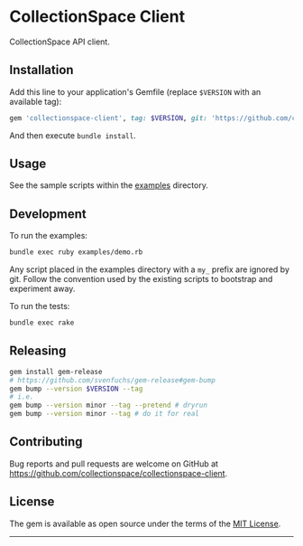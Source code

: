 # CollectionSpace Client

CollectionSpace API client.

## Installation

Add this line to your application's Gemfile (replace `$VERSION` with an available tag):

```ruby
gem 'collectionspace-client', tag: $VERSION, git: 'https://github.com/collectionspace/collectionspace-client.git'
```

And then execute `bundle install`.

## Usage

See the sample scripts within the [examples](examples/) directory.

## Development

To run the examples:

```bash
bundle exec ruby examples/demo.rb
```

Any script placed in the examples directory with a `my_` prefix are ignored by git. Follow the convention used by the existing scripts to bootstrap and experiment away.

To run the tests:

```bash
bundle exec rake
```

## Releasing

```bash
gem install gem-release
# https://github.com/svenfuchs/gem-release#gem-bump
gem bump --version $VERSION --tag
# i.e.
gem bump --version minor --tag --pretend # dryrun
gem bump --version minor --tag # do it for real
```

## Contributing

Bug reports and pull requests are welcome on GitHub at https://github.com/collectionspace/collectionspace-client.

## License

The gem is available as open source under the terms of the [MIT License](http://opensource.org/licenses/MIT).

---
